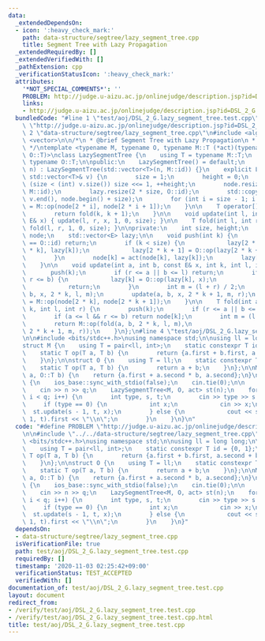 ```yaml
---
data:
  _extendedDependsOn:
  - icon: ':heavy_check_mark:'
    path: data-structure/segtree/lazy_segment_tree.cpp
    title: Segment Tree with Lazy Propagation
  _extendedRequiredBy: []
  _extendedVerifiedWith: []
  _pathExtension: cpp
  _verificationStatusIcon: ':heavy_check_mark:'
  attributes:
    '*NOT_SPECIAL_COMMENTS*': ''
    PROBLEM: http://judge.u-aizu.ac.jp/onlinejudge/description.jsp?id=DSL_2_G
    links:
    - http://judge.u-aizu.ac.jp/onlinejudge/description.jsp?id=DSL_2_G
  bundledCode: "#line 1 \"test/aoj/DSL_2_G.lazy_segment_tree.test.cpp\"\n#define PROBLEM\
    \ \"http://judge.u-aizu.ac.jp/onlinejudge/description.jsp?id=DSL_2_G\"\n\n#line\
    \ 2 \"data-structure/segtree/lazy_segment_tree.cpp\"\n#include <algorithm>\n#include\
    \ <vector>\n\n/*\n * @brief Segment Tree with Lazy Propagation\n * @docs docs/data-structure/segtree/lazy_segment_tree.md\n\
    \ */\ntemplate <typename M, typename O, typename M::T (*act)(typename M::T, typename\
    \ O::T)>\nclass LazySegmentTree {\n    using T = typename M::T;\n    using E =\
    \ typename O::T;\n\npublic:\n    LazySegmentTree() = default;\n    explicit LazySegmentTree(int\
    \ n) : LazySegmentTree(std::vector<T>(n, M::id)) {}\n    explicit LazySegmentTree(const\
    \ std::vector<T>& v) {\n        size = 1;\n        height = 0;\n        while\
    \ (size < (int) v.size()) size <<= 1, ++height;\n        node.resize(2 * size,\
    \ M::id);\n        lazy.resize(2 * size, O::id);\n        std::copy(v.begin(),\
    \ v.end(), node.begin() + size);\n        for (int i = size - 1; i > 0; --i) node[i]\
    \ = M::op(node[2 * i], node[2 * i + 1]);\n    }\n\n    T operator[](int k) {\n\
    \        return fold(k, k + 1);\n    }\n\n    void update(int l, int r, const\
    \ E& x) { update(l, r, x, 1, 0, size); }\n\n    T fold(int l, int r) { return\
    \ fold(l, r, 1, 0, size); }\n\nprivate:\n    int size, height;\n    std::vector<T>\
    \ node;\n    std::vector<E> lazy;\n\n    void push(int k) {\n        if (lazy[k]\
    \ == O::id) return;\n        if (k < size) {\n            lazy[2 * k] = O::op(lazy[2\
    \ * k], lazy[k]);\n            lazy[2 * k + 1] = O::op(lazy[2 * k + 1], lazy[k]);\n\
    \        }\n        node[k] = act(node[k], lazy[k]);\n        lazy[k] = O::id;\n\
    \    }\n\n    void update(int a, int b, const E& x, int k, int l, int r) {\n \
    \       push(k);\n        if (r <= a || b <= l) return;\n        if (a <= l &&\
    \ r <= b) {\n            lazy[k] = O::op(lazy[k], x);\n            push(k);\n\
    \            return;\n        }\n        int m = (l + r) / 2;\n        update(a,\
    \ b, x, 2 * k, l, m);\n        update(a, b, x, 2 * k + 1, m, r);\n        node[k]\
    \ = M::op(node[2 * k], node[2 * k + 1]);\n    }\n\n    T fold(int a, int b, int\
    \ k, int l, int r) {\n        push(k);\n        if (r <= a || b <= l) return M::id;\n\
    \        if (a <= l && r <= b) return node[k];\n        int m = (l + r) / 2;\n\
    \        return M::op(fold(a, b, 2 * k, l, m),\n                     fold(a, b,\
    \ 2 * k + 1, m, r));\n    }\n};\n#line 4 \"test/aoj/DSL_2_G.lazy_segment_tree.test.cpp\"\
    \n\n#include <bits/stdc++.h>\nusing namespace std;\n\nusing ll = long long;\n\n\
    struct M {\n    using T = pair<ll, int>;\n    static constexpr T id = {0, 1};\n\
    \    static T op(T a, T b) {\n        return {a.first + b.first, a.second + b.second};\n\
    \    }\n};\n\nstruct O {\n    using T = ll;\n    static constexpr T id = 0;\n\
    \    static T op(T a, T b) {\n        return a + b;\n    }\n};\n\nM::T act(M::T\
    \ a, O::T b) {\n    return {a.first + a.second * b, a.second};\n}\n\nint main()\
    \ {\n    ios_base::sync_with_stdio(false);\n    cin.tie(0);\n\n    int n, q;\n\
    \    cin >> n >> q;\n    LazySegmentTree<M, O, act> st(n);\n    for (int i = 0;\
    \ i < q; i++) {\n        int type, s, t;\n        cin >> type >> s >> t;\n   \
    \     if (type == 0) {\n            int x;\n            cin >> x;\n          \
    \  st.update(s - 1, t, x);\n        } else {\n            cout << st.fold(s -\
    \ 1, t).first << \"\\n\";\n        }\n    }\n}\n"
  code: "#define PROBLEM \"http://judge.u-aizu.ac.jp/onlinejudge/description.jsp?id=DSL_2_G\"\
    \n\n#include \"../../data-structure/segtree/lazy_segment_tree.cpp\"\n\n#include\
    \ <bits/stdc++.h>\nusing namespace std;\n\nusing ll = long long;\n\nstruct M {\n\
    \    using T = pair<ll, int>;\n    static constexpr T id = {0, 1};\n    static\
    \ T op(T a, T b) {\n        return {a.first + b.first, a.second + b.second};\n\
    \    }\n};\n\nstruct O {\n    using T = ll;\n    static constexpr T id = 0;\n\
    \    static T op(T a, T b) {\n        return a + b;\n    }\n};\n\nM::T act(M::T\
    \ a, O::T b) {\n    return {a.first + a.second * b, a.second};\n}\n\nint main()\
    \ {\n    ios_base::sync_with_stdio(false);\n    cin.tie(0);\n\n    int n, q;\n\
    \    cin >> n >> q;\n    LazySegmentTree<M, O, act> st(n);\n    for (int i = 0;\
    \ i < q; i++) {\n        int type, s, t;\n        cin >> type >> s >> t;\n   \
    \     if (type == 0) {\n            int x;\n            cin >> x;\n          \
    \  st.update(s - 1, t, x);\n        } else {\n            cout << st.fold(s -\
    \ 1, t).first << \"\\n\";\n        }\n    }\n}"
  dependsOn:
  - data-structure/segtree/lazy_segment_tree.cpp
  isVerificationFile: true
  path: test/aoj/DSL_2_G.lazy_segment_tree.test.cpp
  requiredBy: []
  timestamp: '2020-11-03 02:25:42+09:00'
  verificationStatus: TEST_ACCEPTED
  verifiedWith: []
documentation_of: test/aoj/DSL_2_G.lazy_segment_tree.test.cpp
layout: document
redirect_from:
- /verify/test/aoj/DSL_2_G.lazy_segment_tree.test.cpp
- /verify/test/aoj/DSL_2_G.lazy_segment_tree.test.cpp.html
title: test/aoj/DSL_2_G.lazy_segment_tree.test.cpp
---
```

